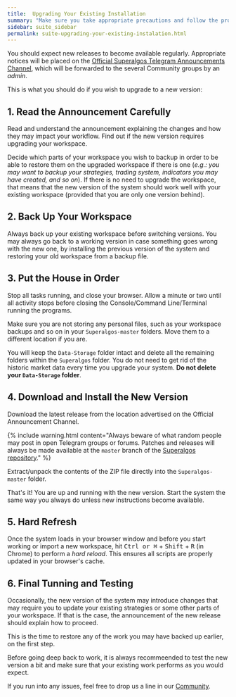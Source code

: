 ```yaml
---
title:  Upgrading Your Existing Installation
summary: "Make sure you take appropriate precautions and follow the procedure to avoid unnecessary hassle."
sidebar: suite_sidebar
permalink: suite-upgrading-your-existing-instalation.html
---
```


You should expect new releases to become available regularly. Appropriate notices will be placed on the <a href="https://t.me/superalgos" rel="nofollow" rel="noopener" target="_blank">Official Superalgos Telegram Announcements Channel</a>, which will be forwarded to the several Community groups by an *admin*.

This is what you should do if you wish to upgrade to a new version:

## 1. Read the Announcement Carefully

Read and understand the announcement explaining the changes and how they may impact your workflow. Find out if the new version requires upgrading your workspace. 

Decide which parts of your workspace you wish to backup in order to be able to restore them on the upgraded workspace if there is one (*e.g.: you may want to backup your strategies, trading system, indicators you may have created, and so on*). If there is no need to upgrade the workspace, that means that the new version of the system should work well with your existing workspace (provided that you are only one version behind).

## 2. Back Up Your Workspace

Always back up your existing workspace before switching versions. You may always go back to a working version in case something goes wrong with the new one, by installing the previous version of the system and restoring your old workspace from a backup file.

## 3. Put the House in Order

Stop all tasks running, and close your browser. Allow a minute or two until all activity stops before closing the Console/Command Line/Terminal running the programs.

Make sure you are not storing any personal files, such as your workspace backups and so on in your ```Superalgos-master``` folders. Move them to a different location if you are.

You will keep the ```Data-Storage``` folder intact and delete all the remaining folders within the ```Superalgos``` folder. You do not need to get rid of the historic market data every time you upgrade your system. **Do not delete your ```Data-Storage``` folder**.

## 4. Download and Install the New Version

Download the latest release from the location advertised on the Official Announcement Channel.

{% include warning.html content="Always beware of what random people may post in open Telegram groups or forums. Patches and releases will always be made available at the ```master``` branch of the <a href='https://github.com/Superalgos/Superalgos' rel='nofollow' rel='noopener' target='_blank'>Superalgos repository</a>." %}

Extract/unpack the contents of the ZIP file directly into the ```Superalgos-master``` folder. 

That's it! You are up and running with the new version. Start the system the same way you always do unless new instructions become available.

## 5. Hard Refresh

Once the system loads in your browser window and before you start working or import a new workspace, hit <kbd>Ctrl or &#8984;</kbd> + <kbd>Shift</kbd> + <kbd>R</kbd> (in Chrome) to perform a *hard reload*. This ensures all scripts are properly updated in your browser's cache.

## 6. Final Tunning and Testing

Occasionally, the new version of the system may introduce changes that may require you to update your existing strategies or some other parts of your workspace. If that is the case, the announcement of the new release should explain how to proceed.

This is the time to restore any of the work you may have backed up earlier, on the first step.

Before going deep back to work, it is always recommeended to test the new version a bit and make sure that your existing work performs as you would expect.

If you run into any issues, feel free to drop us a line in our <a href="https://t.me/superalgoscommunity" rel="nofollow" rel="noopener" target="_blank">Community</a>.